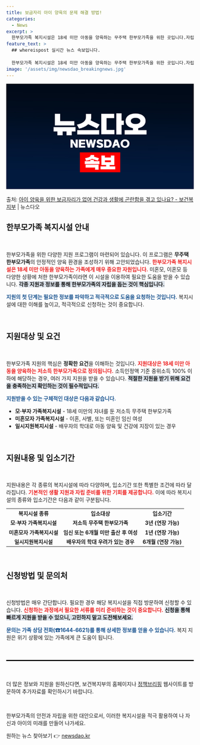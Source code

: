 ```yaml
---
title: 보금자리 아이 양육의 문제 해결 방법!
categories:
  - News
excerpt: >
  한부모가족 복지시설은 18세 미만 아동을 양육하는 무주택 한부모가족을 위한 곳입니다.자립을 준비할 수 있도록…
feature_text: >
  ## whereispost 실시간 뉴스 속보입니다.

  한부모가족 복지시설은 18세 미만 아동을 양육하는 무주택 한부모가족을 위한 곳입니다.자립을 준비할 수 있도록…
image: '/assets/img/newsdao_breakingnews.jpg'
---
```


![뉴스다오 속보](/assets/img/newsdao_breakingnews.jpg)

<p>출처: <a href="https://newsdao.kr/2605" rel="dofollow">아이 양육을 위한 보금자리가 없어 건강과 생활에 곤란함을 겪고 있나요? - 보건복지부</a> | 뉴스다오</p>

<h2 data-ke-size="size26">한부모가족 복지시설 안내</h2>

<p data-ke-size="size16">&nbsp;</p>

한부모가족을 위한 다양한 지원 프로그램이 마련되어 있습니다. 이 프로그램은 **무주택 한부모가족**의 안정적인 양육 환경을 조성하기 위해 고안되었습니다. <b><span style="color: #ee2323;">한부모가족 복지시설은 18세 미만 아동을 양육하는 가족에게 매우 중요한 자원입니다.</span></b> 미혼모, 이혼모 등 다양한 상황에 처한 한부모가족이라면 이 시설을 이용하여 필요한 도움을 받을 수 있습니다. <b><span style="background-color: #21538527;">각종 지원과 정보를 통해 한부모가족의 자립을 돕는 것이 핵심입니다.</span></b> 

<b><span style="color: #1a5490;">지원의 첫 단계는 필요한 정보를 파악하고 적극적으로 도움을 요청하는 것입니다.</span></b> 복지시설에 대한 이해를 높이고, 적극적으로 신청하는 것이 중요합니다.

<p data-ke-size="size16">&nbsp;</p>

<h2 data-ke-size="size26">지원대상 및 요건</h2>

<p data-ke-size="size16">&nbsp;</p>

한부모가족 지원의 핵심은 **정확한 요건**을 이해하는 것입니다. <b><span style="color: #ee2323;">지원대상은 18세 미만 아동을 양육하는 저소득 한부모가족으로 정의됩니다.</span></b> 소득인정액 기준 중위소득 100% 이하에 해당하는 경우, 여러 가지 지원을 받을 수 있습니다. <b><span style="background-color: #21538527;">적절한 지원을 받기 위해 요건을 충족하는지 확인하는 것이 필수적입니다.</span></b>

<b><span style="color: #1a5490;">지원받을 수 있는 구체적인 대상은 다음과 같습니다.</span></b>

<ul>
    <li><b>모·부자 가족복지시설</b> - 18세 미만의 자녀를 둔 저소득 무주택 한부모가족</li>
    <li><b>미혼모자 가족복지시설</b> - 이혼, 사별, 또는 미혼인 임신 여성</li>
    <li><b>일시지원복지시설</b> - 배우자의 학대로 아동 양육 및 건강에 지장이 있는 경우</li>
</ul>

<p data-ke-size="size16">&nbsp;</p>

<h2 data-ke-size="size26">지원내용 및 입소기간</h2>

<p data-ke-size="size16">&nbsp;</p>

지원내용은 각 종류의 복지시설에 따라 다양하며, 입소기간 또한 특별한 조건에 따라 달라집니다. <b><span style="color: #ee2323;">기본적인 생활 지원과 자립 준비를 위한 기회를 제공합니다.</span></b> 이에 따라 복지시설의 종류와 입소기간은 다음과 같이 구분됩니다.

<table style="border-collapse: collapse; width: 100%;">
    <tr>
        <td style="text-align: center; height: 17px;"><b>복지시설 종류</b></td>
        <td style="text-align: center; height: 17px;"><b>입소대상</b></td>
        <td style="text-align: center; height: 17px;"><b>입소기간</b></td>
    </tr>
    <tr>
        <td style="text-align: center; height: 17px;"><b>모·부자 가족복지시설</b></td>
        <td style="text-align: center; height: 17px;"><b>저소득 무주택 한부모가족</b></td>
        <td style="text-align: center; height: 17px;"><b>3년 (연장 가능)</b></td>
    </tr>
    <tr>
        <td style="text-align: center; height: 17px;"><b>미혼모자 가족복지시설</b></td>
        <td style="text-align: center; height: 17px;"><b>임신 또는 6개월 미만 출산 후 여성</b></td>
        <td style="text-align: center; height: 17px;"><b>1년 (연장 가능)</b></td>
    </tr>
    <tr>
        <td style="text-align: center; height: 17px;"><b>일시지원복지시설</b></td>
        <td style="text-align: center; height: 17px;"><b>배우자의 학대 우려가 있는 경우</b></td>
        <td style="text-align: center; height: 17px;"><b>6개월 (연장 가능)</b></td>
    </tr>
</table>

<p data-ke-size="size16">&nbsp;</p>

<h2 data-ke-size="size26">신청방법 및 문의처</h2>

<p data-ke-size="size16">&nbsp;</p>

신청방법은 매우 간단합니다. 필요한 경우 해당 복지시설을 직접 방문하여 신청할 수 있습니다. <b><span style="color: #ee2323;">신청하는 과정에서 필요한 서류를 미리 준비하는 것이 중요합니다.</span></b> <b><span style="background-color: #21538527;">신청을 통해 빠르게 지원을 받을 수 있으니, 고민하지 말고 도전해보세요.</span></b>

<b><span style="color: #1a5490;">문의는 가족 상담 전화(☎1644-6621)를 통해 상세한 정보를 얻을 수 있습니다.</span></b> 복지 지원은 위기 상황에 있는 가족에게 큰 도움이 됩니다.

<p data-ke-size="size16">&nbsp;</p>

<hr style="border: 1px solid #000; margin: 20px 0;">

<p data-ke-size="size16">&nbsp;</p>

더 많은 정보와 지원을 원하신다면, 보건복지부의 홈페이지나 [정책브리핑](https://newsdao.kr/2605) 웹사이트를 방문하여 추가자료를 확인하시기 바랍니다. 

<p data-ke-size="size16">&nbsp;</p>

한부모가족의 안전과 자립을 위한 대안으로서, 이러한 복지시설을 적극 활용하여 나 자신과 아이의 미래를 만들어 나가세요. 

원하는 뉴스 찾아보기 👉 <a href="https://newsdao.kr" rel="dofollow">newsdao.kr</a>


